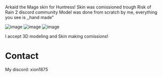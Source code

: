 Arkaid the Mage skin for Huntress!
Skin was comissioned trough Risk of Rain 2 discord community
Model was done from scratch by me, everything you see is ,,hand made"


![image](https://github.com/user-attachments/assets/fb999521-61ae-4436-ad83-ae954062121f)
![image](https://github.com/user-attachments/assets/a2d6d2dd-af3b-468a-9560-edef18a9be67)
![image](https://github.com/user-attachments/assets/a366373e-e523-4fc9-b8b5-8dd4597486e7)






I accept 3D modeling and Skin making comissions!
# Contact
My discord: xion1875




